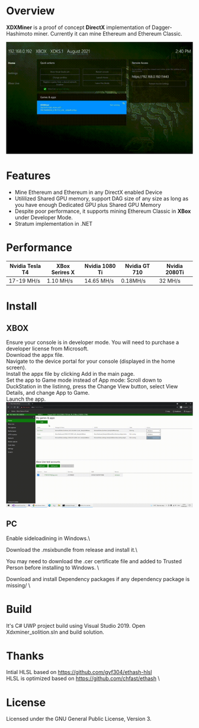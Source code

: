  # Overview
**XDXMiner** is a proof of concept **DirectX** implementation of Dagger-Hashimoto miner. Currently it can mine Ethereum and Ethereum Classic.

![Alt text](./img/xdx_gif_720p.gif "Xbox Series X screenshot")


# Features

* Mine Ethereum and Ethereum in any DirectX enabled Device
* Utililized Shared GPU memory, support DAG size of any size as long as you have enough Dedicated GPU plus Shared GPU Memory
* Despite poor performance, it supports mining Ethereum Classic in **XBox** under Developer Mode. 
* Stratum implementation in .NET


# Performance

| Nvidia Tesla T4    | XBox Serires X  |  Nvidia 1080 Ti   | Nvidia GT 710  | Nvidia 2080Ti  | 
| -------------      | -------------   | ----------     | --------      |      ----         |   
| 17-19 MH/s         | 1.10 MH/s      |   14.65 MH/s    |   0.18MH/s    |   32 MH/s        |  
 
# Install 
## XBOX
Ensure your console is in developer mode. You will need to purchase a developer license from Microsoft.\
Download the appx file.\
Navigate to the device portal for your console (displayed in the home screen).\
Install the appx file by clicking Add in the main page.\
Set the app to Game mode instead of App mode: Scroll down to DuckStation in the listinng, press the Change View button, select View Details, and change App to Game.\
Launch the app.
![Alt text](./img/xdx_upload_to_xbox.gif "Xbox Series X Developer Mode Web Interface")


## PC
Enable sideloadining in Windows.\

Download the .msixbundle from release and install it.\

You may need to download the .cer certificate file and added to Trusted Person before installing to Windows. \

Download and install Dependency packages if any dependency package is missing/ \

# Build 
It's C# UWP project build using Visual Studio 2019.
Open Xdxminer_solition.sln and build solution. 

# Thanks 
Intial HLSL based on https://github.com/gyf304/ethash-hlsl  \
HLSL is optimized based on https://github.com/chfast/ethash \

# License
Licensed under the GNU General Public License, Version 3.

